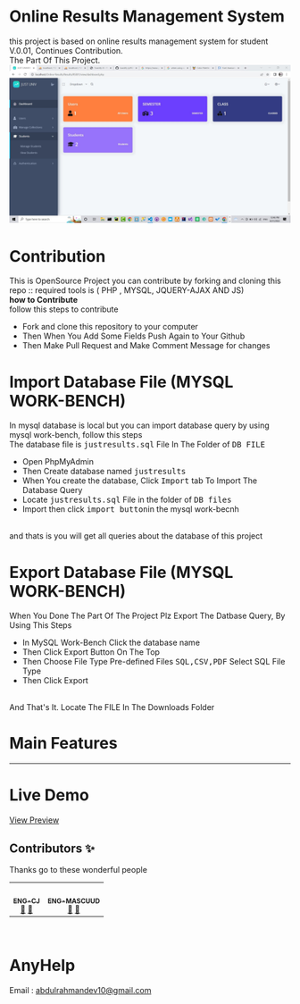 # Online Results Management System
this project is based on online results management system for student<br>
V.0.01, Continues Contribution. <br>
The Part Of This Project.
![](/Results/thumb.jpg)

# Contribution
This is OpenSource Project you can contribute by forking and cloning this repo :: required tools is ( PHP , MYSQL, JQUERY-AJAX AND JS) <br>
<b>how to Contribute</b><br>
follow this steps to contribute<br>
<ul>
<li>Fork and clone this repository to your computer</li>
<li>Then When You Add Some Fields Push Again to Your Github</li>
<li>Then Make Pull Request and Make Comment Message for changes</li>
</ul>

#  Import Database File (MYSQL WORK-BENCH)
In mysql database is local but you can import database query by using mysql work-bench,
follow this steps<br>
The database file is  <kbd>justresults.sql</kbd> File In The Folder of <kbd>DB FILE</kbd>
<ul>
<li>Open PhpMyAdmin</li>
<li>Then Create database named <kbd>justresults</kbd></li>
<li>When You create the database, Click <kbd>Import</kbd> tab To Import The Database Query</li>
<li>Locate <kbd>justresults.sql</kbd> File in the folder of <kbd>DB files</kbd></li>
<li>Import then click <kbd>import button</kbd>in the mysql work-becnh</li>
</ul><br>
and thats is you will get all queries about the database of this project


#  Export Database File (MYSQL WORK-BENCH)
When You Done The Part Of The Project Plz Export The Datbase Query, 
By Using This Steps<br>
<ul>
<li>In MySQL Work-Bench Click the database name</li>
<li>Then Click Export Button On The Top</li>
<li>Then Choose File Type Pre-defined Files <kbd>SQL,CSV,PDF</kbd> Select SQL File Type</li>
<li>Then Click Export</li>
</ul><br>
And That's It.  Locate The FILE In The Downloads Folder 

# Main Features
-------------
# Live Demo
[View Preview](https://myjustresults.000webhostapp.com/)



## Contributors ✨
Thanks go to these wonderful people
<table>
  <tr>
    <td align="center"><a href="https://github.com/ENG-CJ"><img src="https://avatars.githubusercontent.com/u/77126546?v=4" width="100px;" alt=""/><br /><sub><b>ENG-CJ</b></sub></a><br /><a href="#Q" title="Answering Questions">💬</a> <a href="https://eng-cj.github.io/Hackthon-Dev/" title="Protfolio">📖</a>

 <td align="center"><a href="https://github.com/mascuudgithup"><img src="https://avatars.githubusercontent.com/u/108215018?s=100&v=4" width="100px;" alt=""/><br /><sub><b>ENG-MASCUUD</b></sub></a><br /><a href="#SoftwareDeveloper-NoDocs" title="Documentation">📖</a> <a href="#NoPortfolio" title="Review My portfolio">👀</a></td>  
  </tr>
 </table><br>
  
  
  
# AnyHelp
Email : abdulrahmandev10@gmail.com
